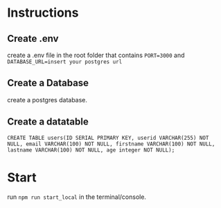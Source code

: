 # Instructions
## Create .env
create a .env file in the root folder that contains
```PORT=3000``` and ```DATABASE_URL=insert your postgres url```
## Create a Database
create a postgres database.
## Create a datatable
```CREATE TABLE users(ID SERIAL PRIMARY KEY, userid VARCHAR(255) NOT NULL, email VARCHAR(100) NOT NULL, firstname VARCHAR(100) NOT NULL, lastname VARCHAR(100) NOT NULL, age integer NOT NULL);```
# Start
run ```npm run start_local``` in the terminal/console.
